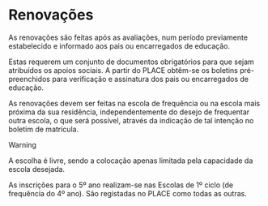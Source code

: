 ﻿# Renovações

As renovações são feitas após as avaliações, num período previamente estabelecido e informado aos pais ou encarregados de educação.

Estas requerem um conjunto de documentos obrigatórios para que sejam atribuídos os apoios sociais. A partir do PLACE obtêm-se os boletins pré-preenchidos para verificação e assinatura dos pais ou encarregados de educação. 

As renovações devem ser feitas na escola de frequência ou na escola mais próxima da sua residência, independentemente do desejo de frequentar outra escola, o que será possível, através da indicação de tal intenção no boletim de matrícula. 

> [!WARNING]  
> A escolha é livre, sendo a colocação apenas limitada pela capacidade da escola desejada.



As inscrições para o 5º ano realizam-se nas Escolas de 1º ciclo (de frequência do 4º ano). São registadas no PLACE como todas as outras. 




